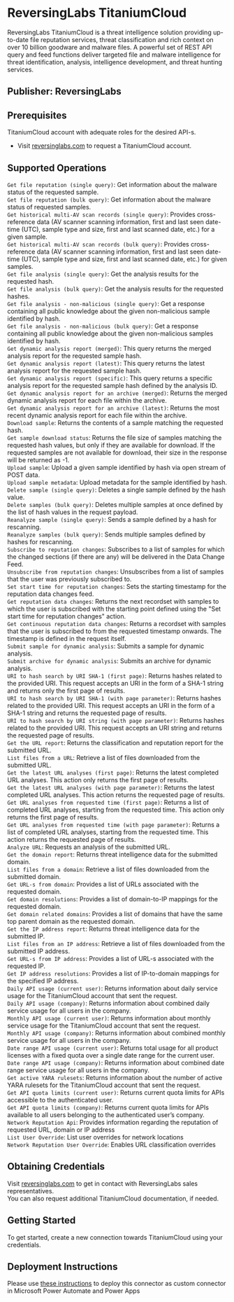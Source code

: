 # ReversingLabs TitaniumCloud
ReversingLabs TitaniumCloud is a threat intelligence solution providing up-to-date file reputation services, threat classification and rich context on over 10 billion goodware and malware files. A powerful set of REST API query and feed functions deliver targeted file and malware intelligence for threat identification, analysis, intelligence development, and threat hunting services.

## Publisher: ReversingLabs

## Prerequisites
TitaniumCloud account with adequate roles for the desired API-s.
- Visit [reversinglabs.com](https://www.reversinglabs.com/products/file-reputation-service) to request a TitaniumCloud account.

## Supported Operations
`Get file reputation (single query)`: Get information about the malware status of the requested sample.  
`Get file reputation (bulk query)`: Get information about the malware status of requested samples.  
`Get historical multi-AV scan records (single query)`: Provides cross-reference data (AV scanner scanning information, first and last seen date-time (UTC), sample type and size, first and last scanned date, etc.) for a given sample.  
`Get historical multi-AV scan records (bulk query)`: Provides cross-reference data (AV scanner scanning information, first and last seen date-time (UTC), sample type and size, first and last scanned date, etc.) for given samples.  
`Get file analysis (single query)`: Get the analysis results for the requested hash.  
`Get file analysis (bulk query)`: Get the analysis results for the requested hashes.  
`Get file analysis - non-malicious (single query)`: Get a response containing all public knowledge about the given non-malicious sample identified by hash.  
`Get file analysis - non-malicious (bulk query)`: Get a response containing all public knowledge about the given non-malicious samples identified by hash.  
`Get dynamic analysis report (merged)`: This query returns the merged analysis report for the requested sample hash.  
`Get dynamic analysis report (latest)`: This query returns the latest analysis report for the requested sample hash.  
`Get dynamic analysis report (specific)`: This query returns a specific analysis report for the requested sample hash defined by the analysis ID.  
`Get dynamic analysis report for an archive (merged)`: Returns the merged dynamic analysis report for each file within the archive.  
`Get dynamic analysis report for an archive (latest)`: Returns the most recent dynamic analysis report for each file within the archive.  
`Download sample`: Returns the contents of a sample matching the requested hash.  
`Get sample download status`: Returns the file size of samples matching the requested hash values, but only if they are available for download. If the requested samples are not available for download, their size in the response will be returned as -1.  
`Upload sample`: Upload a given sample identified by hash via open stream of POST data.  
`Upload sample metadata`: Upload metadata for the sample identified by hash.  
`Delete sample (single query)`: Deletes a single sample defined by the hash value.  
`Delete samples (bulk query)`: Deletes multiple samples at once defined by the list of hash values in the request payload.  
`Reanalyze sample (single query)`: Sends a sample defined by a hash for rescanning.  
`Reanalyze samples (bulk query)`: Sends multiple samples defined by hashes for rescanning.  
`Subscribe to reputation changes`: Subscribes to a list of samples for which the changed sections (if there are any) will be delivered in the Data Change Feed.  
`Unsubscribe from reputation changes`: Unsubscribes from a list of samples that the user was previously subscribed to.  
`Set start time for reputation changes`: Sets the starting timestamp for the reputation data changes feed.  
`Get reputation data changes`: Returns the next recordset with samples to which the user is subscribed with the starting point defined using the "Set start time for reputation changes" action.  
`Get continuous reputation data changes`: Returns a recordset with samples that the user is subscribed to from the requested timestamp onwards. The timestamp is defined in the request itself.  
`Submit sample for dynamic analysis`: Submits a sample for dynamic analysis.  
`Submit archive for dynamic analysis`: Submits an archive for dynamic analysis.  
`URI to hash search by URI SHA-1 (first page)`: Returns hashes related to the provided URI. This request accepts an URI in the form of a SHA-1 string and returns only the first page of results.  
`URI to hash search by URI SHA-1 (with page parameter)`: Returns hashes related to the provided URI. This request accepts an URI in the form of a SHA-1 string and returns the requested page of results.  
`URI to hash search by URI string (with page parameter)`: Returns hashes related to the provided URI. This request accepts an URI string and returns the requested page of results.  
`Get the URL report`: Returns the classification and reputation report for the submitted URL.  
`List files from a URL`: Retrieve a list of files downloaded from the submitted URL.  
`Get the latest URL analyses (first page)`: Returns the latest completed URL analyses. This action only returns the first page of results.  
`Get the latest URL analyses (with page parameter)`: Returns the latest completed URL analyses. This action returns the requested page of results.  
`Get URL analyses from requested time (first page)`: Returns a list of completed URL analyses, starting from the requested time. This action only returns the first page of results.  
`Get URL analyses from requested time (with page parameter)`: Returns a list of completed URL analyses, starting from the requested time. This action returns the requested page of results.  
`Analyze URL`: Requests an analysis of the submitted URL.  
`Get the domain report`: Returns threat intelligence data for the submitted domain.  
`List files from a domain`: Retrieve a list of files downloaded from the submitted domain.  
`Get URL-s from domain`: Provides a list of URLs associated with the requested domain.  
`Get domain resolutions`: Provides a list of domain-to-IP mappings for the requested domain.  
`Get domain related domains`: Provides a list of domains that have the same top parent domain as the requested domain.  
`Get the IP address report`: Returns threat intelligence data for the submitted IP.  
`List files from an IP address`: Retrieve a list of files downloaded from the submitted IP address.  
`Get URL-s from IP address`: Provides a list of URL-s associated with the requested IP.  
`Get IP address resolutions`: Provides a list of IP-to-domain mappings for the specified IP address.  
`Daily API usage (current user)`: Returns information about daily service usage for the TitaniumCloud account that sent the request.  
`Daily API usage (company)`: Returns information about combined daily service usage for all users in the company.  
`Monthly API usage (current user)`: Returns information about monthly service usage for the TitaniumCloud account that sent the request.  
`Monthly API usage (company)`: Returns information about combined monthly service usage for all users in the company.  
`Date range API usage (current user)`: Returns total usage for all product licenses with a fixed quota over a single date range for the current user.  
`Date range API usage (company)`: Returns information about combined date range service usage for all users in the company.  
`Get active YARA rulesets`: Returns information about the number of active YARA rulesets for the TitaniumCloud account that sent the request.  
`Get API quota limits (current user)`: Returns current quota limits for APIs accessible to the authenticated user.  
`Get API quota limits (company)`: Returns current quota limits for APIs available to all users belonging to the authenticated user’s company.  
`Network Reputation Api`: Provides information regarding the reputation of requested URL, domain or IP address  
`List User Override`: List user overrides for network locations  
`Network Reputation User Override`: Enables URL classification overrides  


## Obtaining Credentials
Visit [reversinglabs.com](https://www.reversinglabs.com/products/file-reputation-service) to get in contact with ReversingLabs sales representatives.​  
You can also request additional TitaniumCloud documentation, if needed.

## Getting Started
To get started, create a new connection towards TitaniumCloud using your credentials.

## Deployment Instructions
Please use [these instructions](https://docs.microsoft.com/en-us/connectors/custom-connectors/paconn-cli) to deploy this connector as custom connector in Microsoft Power Automate and Power Apps

